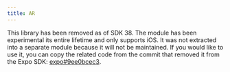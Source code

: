 ```yaml
---
title: AR
---
```


This library has been removed as of SDK 38. The module has been experimental its entire lifetime and only supports iOS. It was not extracted into a separate module because it will not be maintained. If you would like to use it, you can copy the related code from the commit that removed it from the Expo SDK: [expo#9ee0bcec3](https://github.com/expo/expo/commit/9ee0bcec37e8e805710968dc3f29aee3d4fd31ba).